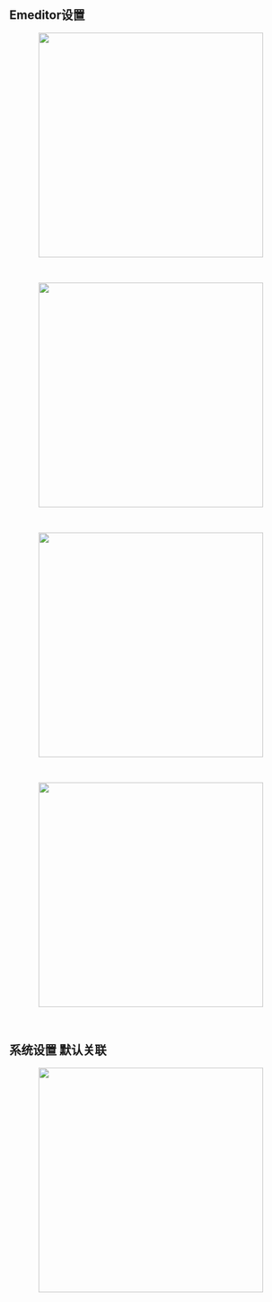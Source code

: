 ## Emeditor设置

<p align="center"><img src="https://cdn.jsdelivr.net/gh/zb9678/img@main/im7/03.07:16:44:31.png" style="width:400px;"></p><br>

<p align="center"><img src="https://cdn.jsdelivr.net/gh/zb9678/img@main/im7/03.07:16:45:42.png" style="width:400px;"></p><br>

<p align="center"><img src="https://cdn.jsdelivr.net/gh/zb9678/img@main/im7/03.07:16:46:23.png" style="width:400px;"></p><br>

<p align="center"><img src="https://cdn.jsdelivr.net/gh/zb9678/img@main/im7/03.07:16:47:18.png" style="width:400px;"></p><br>

##   系统设置 默认关联

<p align="center"><img src="https://cdn.jsdelivr.net/gh/zb9678/img@main/im7/03.07:16:50:29.png" style="width:400px;"></p><br>